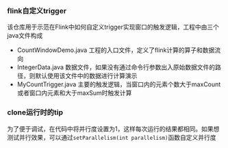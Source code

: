 ### flink自定义trigger
该仓库用于示范在Flink中如何自定义trigger实现窗口的触发逻辑，工程中由三个java文件构成
- CountWindowDemo.java 工程的入口文件，定义了flink计算的算子和数据流向
- IntegerData.java 数据文件，如果没有通过命令行参数出入原始数据文件的路径，则默认使用该文件中的数据进行计算演示
- MyCountTrigger.java 主要的触发逻辑，当窗口内的元素个数大于maxCount或者窗口内元素和大于maxSum时触发计算

### clone运行时的tip
为了便于调试，在代码中将并行度设置为1，这样每次运行的结果都相同。如果想测试并行效果，可以通过`setParallelism(int parallelism)`函数自定义并行度
